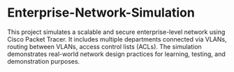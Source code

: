 # Enterprise-Network-Simulation
 This project simulates a scalable and secure enterprise-level network using Cisco Packet Tracer. It includes multiple departments connected via VLANs, routing between VLANs, access control lists (ACLs). The simulation demonstrates real-world network design practices for learning, testing, and demonstration purposes.
